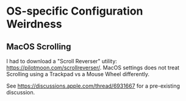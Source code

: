 OS-specific Configuration Weirdness
===================================

MacOS Scrolling
---------------

I had to download a "Scroll Reverser" utility: https://pilotmoon.com/scrollreverser/.
MacOS settings does not treat Scrolling using a Trackpad vs a Mouse Wheel differently.

See https://discussions.apple.com/thread/6931667 for a pre-existing discussion.

